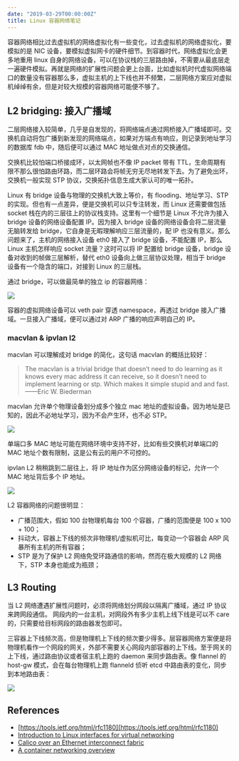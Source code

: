 ```yaml
---
date: "2019-03-29T00:00:00Z"
title: Linux 容器网络笔记
---
```


容器网络相比过去虚拟机的网络虚拟化有一些变化，过去虚拟机的网络虚拟化，要模拟的是 NIC 设备，要模拟虚拟网卡的硬件细节。到容器时代，网络虚拟化会更多地重用 linux 自身的网络设备，可以在协议栈的三层路由掉，不需要从最底层走一遍硬件模拟。再就是网络的扩展性问题会更上台面，比如虚拟机时代虚拟网络端口的数量没有容器那么多，虚拟主机的上下线也并不频繁，二层网络方案应对虚拟机绰绰有余，但是对较大规模的容器网络可能便不够了。

## L2 bridging: 接入广播域

二层网络接入较简单，几乎是自发现的，将网络端点通过网桥接入广播域即可。交换机自动将包广播到新发现的网络端点，如果对方端点有响应，则记录到地址学习的数据库 fdb 中，随后便可以通过 MAC 地址做点对点的交换通信。

交换机比较怕端口桥接成环，以太网帧也不像 IP packet 带有 TTL，生命周期有限不那么很怕路由环路，而二层环路会将帧无穷无尽地转发下去。为了避免出环，交换机一般实现 STP 协议，交换拓扑信息生成大家认可的唯一拓扑。

Linux 有 bridge 设备与物理的交换机大致上等价，有 flooding、地址学习、STP 的实现。但也有一点差异，便是交换机可以只专注转发，而 Linux 还需要做包括 socket 栈在内的三层往上的协议栈支持。这里有一个细节是 Linux 不允许为接入 bridge 设备的网络设备配置 IP。因为接入 bridge 设备的网络设备会将二层流量无脑转发给 bridge，它自身是无暇理解响应三层流量的，配 IP 也没有意义。那么问题来了，主机的网络接入设备 eth0 接入了 bridge 设备，不能配置 IP，那么 Linux 主机怎样响应 socket 流量？这时可以将 IP 配置给 bridge 设备，bridge 设备对收到的帧做三层解析，替代 eth0 设备向上做三层协议处理，相当于 bridge 设备有一个隐含的端口，对接到 Linux 的三层栈。

通过 bridge，可以做最简单的独立 ip 的容器网络：

<img src="/images/note-on-linux-container-network/br_ns.png"/>

容器的虚拟网络设备可以 veth pair 穿透 namespace，再透过 bridge 接入广播域。一旦接入广播域，便可以通过对 ARP 广播的响应声明自己的 IP。

### macvlan & ipvlan l2

macvlan 可以理解成对 bridge 的简化，这句话 macvlan 的概括比较好：

> The macvlan is a trivial bridge that doesn’t need to do learning as it knows every mac address it can receive, so it doesn’t need to implement learning or stp. Which makes it simple stupid and and fast. ——Eric W. Biederman

macvlan 允许单个物理设备划分成多个独立 mac 地址的虚拟设备。因为地址是已知的，因此不必地址学习，因为不会产生环，也不必 STP。

<img src="/images/note-on-linux-container-network/macvlan.png"/>

单端口多 MAC 地址可能在网络环境中支持不好，比如有些交换机对单端口的 MAC 地址个数有限制，这是公有云的用户不可控的。

ipvlan L2 稍稍跳到二层往上，将 IP 地址作为区分网络设备的标记，允许一个 MAC 地址背后多个 IP 地址。

<img src="/images/note-on-linux-container-network/ipvlan.png"/>

L2 容器网络的问题很明显：

* 广播范围大，假如 100 台物理机每台 100 个容器，广播的范围便是 100 x 100 + 100；
* 抖动大，容器上下线的频次非物理机/虚拟机可比，每变动一个容器会 ARP 风暴所有主机的所有容器；
* STP 是为了保护 L2 网络免受环路通信的影响，然而在极大规模的 L2 网络下，STP 本身也能成为瓶颈；

## L3 Routing

当 L2 网络遭遇扩展性问题时，必须将网络划分网段以隔离广播域，通过 IP 协议来跨网段通信。 网段内的一台主机，对网段外有多少主机上线下线是可以不 care 的，只需要给目标网段的路由器发包即可。

三容器上下线频次高，但是物理机上下线的频次要少得多。层容器网络方案便是将物理机看作一个网段的网关，外部不需要关心网段内部容器的上下线。至于网关的上下线，通过路由协议或者宿主机上跑的 daemon 来同步路由表。像 flannel 的 host-gw 模式，会在每台物理机上跑 flanneld 侦听 etcd 中路由表的变化，同步到本地路由表：

<img src="/images/note-on-linux-container-network/flannel-host-gw.png"/>

## References

* [https://tools.ietf.org/html/rfc1180](https://tools.ietf.org/html/rfc1180)
* [Introduction to Linux interfaces for virtual networking](https://developers.redhat.com/blog/2018/10/22/introduction-to-linux-interfaces-for-virtual-networking/)
* [Calico over an Ethernet interconnect fabric](https://docs.projectcalico.org/v3.5/reference/private-cloud/l2-interconnect-fabric)
* [A container networking overview](https://jvns.ca/blog/2016/12/22/container-networking/)
